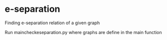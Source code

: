 # e-separation
Finding e-separation relation of a given graph

Run maincheckeseparation.py where graphs are define in the main function

